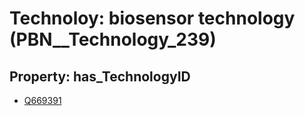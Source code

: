 # Technoloy: __biosensor technology__ (PBN__Technology_239)

## Property: has_TechnologyID

* [Q669391](Q669391)

